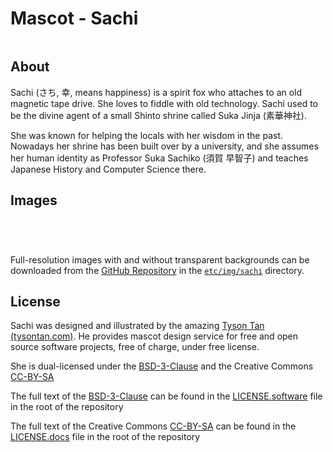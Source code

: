 # Mascot - Sachi

```{image} ../contrib/img/sachi/electrichearts_20211013A_sachi_trans.png
```

## About

Sachi (さち, 幸, means happiness) is a spirit fox who attaches to an old magnetic tape drive. She loves to fiddle with old technology. Sachi used to be the divine agent of a small Shinto shrine called Suka Jinja (素華神社).

She was known for helping the locals with her wisdom in the past. Nowadays her shrine has been built over by a university, and she assumes her human identity as Professor Suka Sachiko (須賀 早智子) and teaches Japanese History and Computer Science there.

## Images


```{image} ../contrib/img/sachi/electrichearts_20220323A_sachi.png
```

```{image} ../contrib/img/sachi/electrichearts_20230322A_sachi_human_english.png
```

```{image} ../contrib/img/sachi/electrichearts_20211013A_sachi.png
```

```{image} ../contrib/img/sachi/electrichearts_20220325A_sachi_yellow_english.png
```

Full-resolution images with and without transparent backgrounds can be downloaded from the [GitHub Repository](https://github.com/squishy-scsi/squishy/tree/main/) in the [`etc/img/sachi`](https://github.com/squishy-scsi/squishy/tree/main/contrib/img/sachi) directory.

## License

Sachi was designed and illustrated by the amazing [Tyson Tan (tysontan.com)](https://tysontan.com). He provides mascot design service for free and open source software projects, free of charge, under free license.

She is dual-licensed under the [BSD-3-Clause](https://spdx.org/licenses/BSD-3-Clause.html) and the Creative Commons [CC-BY-SA](https://creativecommons.org/licenses/by-sa/2.0/)

The full text of the [BSD-3-Clause](https://spdx.org/licenses/BSD-3-Clause.html) can be found in the [LICENSE.software](https://github.com/squishy-scsi/squishy/tree/main/LICENSE.software) file in the root of the repository

The full text of the Creative Commons [CC-BY-SA](https://creativecommons.org/licenses/by-sa/2.0/) can be found in the [LICENSE.docs](https://github.com/squishy-scsi/squishy/tree/main/LICENSE.docs) file in the root of the repository
